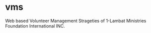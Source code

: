 # vms

Web based Volunteer Management Strageties of 1-Lambat Ministries Foundation International INC.   

